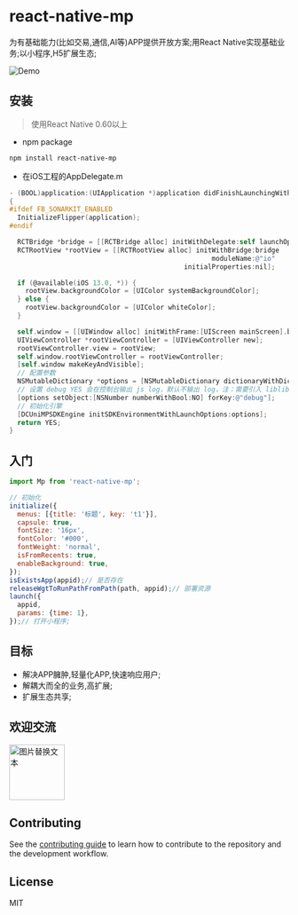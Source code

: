 # react-native-mp

为有基础能力(比如交易,通信,AI等)APP提供开放方案;用React Native实现基础业务;以小程序,H5扩展生态;

![Demo](https://pay-xinxiaomeng.oss-cn-beijing.aliyuncs.com/web/yhh/theme/20215/w8ufi-kea4f.gif "小程序")

## 安装

> 使用React Native 0.60以上

- npm package

```sh
npm install react-native-mp
```

- 在iOS工程的AppDelegate.m

```objectivec
- (BOOL)application:(UIApplication *)application didFinishLaunchingWithOptions:(NSDictionary *)launchOptions
{
#ifdef FB_SONARKIT_ENABLED
  InitializeFlipper(application);
#endif

  RCTBridge *bridge = [[RCTBridge alloc] initWithDelegate:self launchOptions:launchOptions];
  RCTRootView *rootView = [[RCTRootView alloc] initWithBridge:bridge
                                                   moduleName:@"io"
                                            initialProperties:nil];

  if (@available(iOS 13.0, *)) {
    rootView.backgroundColor = [UIColor systemBackgroundColor];
  } else {
    rootView.backgroundColor = [UIColor whiteColor];
  }

  self.window = [[UIWindow alloc] initWithFrame:[UIScreen mainScreen].bounds];
  UIViewController *rootViewController = [UIViewController new];
  rootViewController.view = rootView;
  self.window.rootViewController = rootViewController;
  [self.window makeKeyAndVisible];
  // 配置参数
  NSMutableDictionary *options = [NSMutableDictionary dictionaryWithDictionary:launchOptions];
  // 设置 debug YES 会在控制台输出 js log，默认不输出 log，注：需要引入 liblibLog.a 库
  [options setObject:[NSNumber numberWithBool:NO] forKey:@"debug"];
  // 初始化引擎
  [DCUniMPSDKEngine initSDKEnvironmentWithLaunchOptions:options];
  return YES;
}
```

## 入门

```js
import Mp from 'react-native-mp';

// 初始化
initialize({
  menus: [{title: '标题', key: 't1'}],
  capsule: true,
  fontSize: '16px',
  fontColor: '#000',
  fontWeight: 'normal',
  isFromRecents: true,
  enableBackground: true,
});
isExistsApp(appid);// 是否存在
releaseWgtToRunPathFromPath(path, appid);// 部署资源
launch({
  appid,
  params: {time: 1},
});// 打开小程序;
```

## 目标

- 解决APP臃肿,轻量化APP,快速响应用户;
- 解耦大而全的业务,高扩展;
- 扩展生态共享;

## 欢迎交流

<img src="https://i.loli.net/2021/11/19/8DbdEz9Jjf4AG5i.png" alt="图片替换文本" width="100" height="100" />

## Contributing

See the [contributing guide](CONTRIBUTING.md) to learn how to contribute to the repository and the development workflow.

## License

MIT

